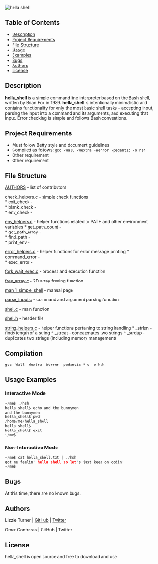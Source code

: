 ![hella shell](https://s31.postimg.org/403ix8w7f/j1_IPt_Uu_IS51_N62_LB5z9_Qhg_r.jpg)


## Table of Contents

* [Description](#description)
* [Project Requirements](#project-requirements)
* [File Structure](#file-structure)
* [Usage](#usage)
* [Examples](#examples)
* [Bugs](#bugs)
* [Authors](#authors)
* [License](#license)


## Description

**hella_shell** is a simple command line interpreter based on the Bash shell, written by Brian Fox in 1989. **hella_shell** is intentionally minimalistic and contains functionality for only the most basic shell tasks - accepting input, parsing the input into a command and its arguments, and executing that input. Error checking is simple and follows Bash conventions.

## Project Requirements

* Must follow Betty style and document guidelines
* Compiled as follows:
`gcc -Wall -Wextra -Werror -pedantic -o hsh`
* Other requirement
* Other requirement

## File Structure

[AUTHORS](https://github.com/aucontraire/simple_shell/blob/docs/AUTHORS) - list of contributors  

[check_helpers.c](https://github.com/aucontraire/simple_shell/blob/docs/check_helpers.c) - simple check functions  
		* exit_check -  
		* blank_check -  
		* env_check -  

[env_helpers.c](env_helpers.c) - helper functions related to PATH and other environment variables
	      	* get_path_count -  
		* get_path_array -  
		* find_path -  
		* print_env -   

[error_helpers.c](error_helpers.c) - helper functions for error message printing
		* command_error -  
		* exec_error -  

[fork_wait_exec.c](fork_wait_exec.c) - process and execution function

[free_array.c](free_array.c) - 2D array freeing function

[man_1_simple_shell](man_1_simple_shell) - manual page

[parse_input.c](parse_input.c) - command and argument parsing function

[shell.c](shell.c) - main function

[shell.h](shell.h) - header file

[string_helpers.c](string_helpers.c) - helper functions pertaining to string handling
		 * _strlen - finds length of a string
		 * _strcat - concatenates two strings
		 * _strdup - duplicates two strings (including memory management)

## Compilation

```gcc -Wall -Wextra -Werror -pedantic *.c -o hsh```

## Usage Examples

### Interactive Mode

```c
~/me$ ./hsh
hella_shell$ echo and the bunnymen
and the bunnymen
hella_shell$ pwd
/home/me/hella_shell
hella_shell$
hella_shell$ exit
~/me$
```

### Non-Interactive Mode

```c
~/me$ cat hella_shell.txt | ./hsh
got me feelin' hella shell so let's just keep on codin'
~/me$
```

## Bugs

At this time, there are no known bugs.


## Authors

Lizzie Turner | [GitHub](github.com/lizzieturner) | [Twitter](twitter.com/_lizzieturner_)

Omar Contreras | GitHub | Twitter

## License

hella_shell is open source and free to download and use